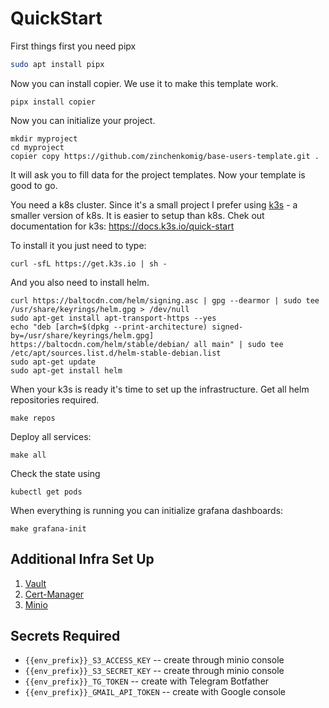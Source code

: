 # QuickStart
First things first you need pipx
```bash
sudo apt install pipx
```
Now you can install copier. We use it to make this template work.
```
pipx install copier
```
Now you can initialize your project.
```
mkdir myproject
cd myproject
copier copy https://github.com/zinchenkomig/base-users-template.git .
```
It will ask you to fill data for the project templates.
Now your template is good to go.

You need a k8s cluster. Since it's a small project I prefer using [k3s](https://k3s.io/) - a smaller version of k8s. It is easier to setup than k8s.
Chek out documentation for k3s: https://docs.k3s.io/quick-start

To install it you just need to type:
```
curl -sfL https://get.k3s.io | sh -
```
And you also need to install helm.
```
curl https://baltocdn.com/helm/signing.asc | gpg --dearmor | sudo tee /usr/share/keyrings/helm.gpg > /dev/null
sudo apt-get install apt-transport-https --yes
echo "deb [arch=$(dpkg --print-architecture) signed-by=/usr/share/keyrings/helm.gpg] https://baltocdn.com/helm/stable/debian/ all main" | sudo tee /etc/apt/sources.list.d/helm-stable-debian.list
sudo apt-get update
sudo apt-get install helm
```
When your k3s is ready it's time to set up the infrastructure.
Get all helm repositories required.
```
make repos
```
Deploy all services:
```
make all
```
Check the state using
```
kubectl get pods
```
When everything is running you can initialize grafana dashboards:
```
make grafana-init
```
## Additional Infra Set Up
1. [Vault](k8s/subcharts/vault/README.md)
2. [Cert-Manager](k8s/subcharts/certs/README.md)
3. [Minio](k8s/subcharts/minio-readme.md)

## Secrets Required
- `{{env_prefix}}_S3_ACCESS_KEY` -- create through minio console 
- `{{env_prefix}}_S3_SECRET_KEY` -- create through minio console
- `{{env_prefix}}_TG_TOKEN` -- create with Telegram Botfather
- `{{env_prefix}}_GMAIL_API_TOKEN` -- create with Google console
